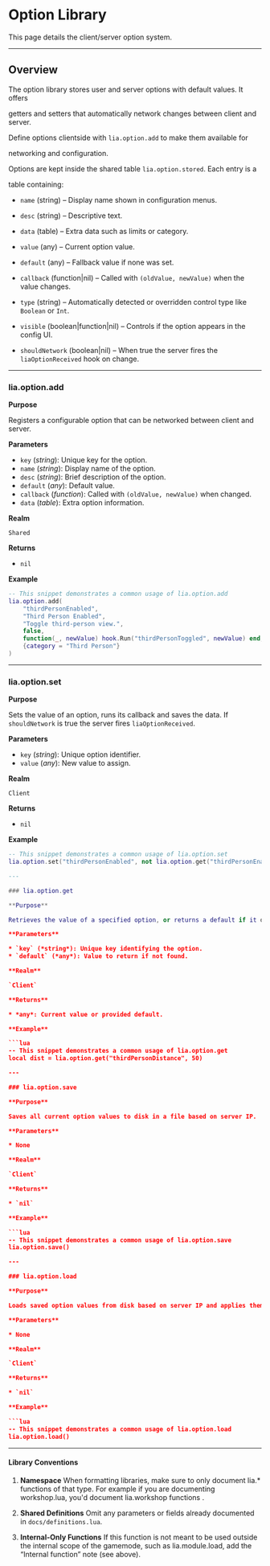 # Option Library

This page details the client/server option system.

---

## Overview

The option library stores user and server options with default values. It offers

getters and setters that automatically network changes between client and server.

Define options clientside with `lia.option.add` to make them available for

networking and configuration.

Options are kept inside the shared table `lia.option.stored`. Each entry is a

table containing:

* `name` (string) – Display name shown in configuration menus.

* `desc` (string) – Descriptive text.

* `data` (table) – Extra data such as limits or category.

* `value` (any) – Current option value.

* `default` (any) – Fallback value if none was set.

* `callback` (function|nil) – Called with `(oldValue, newValue)` when the value changes.

* `type` (string) – Automatically detected or overridden control type like `Boolean` or `Int`.

* `visible` (boolean|function|nil) – Controls if the option appears in the config UI.

* `shouldNetwork` (boolean|nil) – When true the server fires the `liaOptionReceived` hook on change.

---

### lia.option.add

**Purpose**

Registers a configurable option that can be networked between client and server.

**Parameters**

* `key` (*string*): Unique key for the option.
* `name` (*string*): Display name of the option.
* `desc` (*string*): Brief description of the option.
* `default` (*any*): Default value.
* `callback` (*function*): Called with `(oldValue, newValue)` when changed.
* `data` (*table*): Extra option information.

**Realm**

`Shared`

**Returns**

* `nil`

**Example**

```lua
-- This snippet demonstrates a common usage of lia.option.add
lia.option.add(
    "thirdPersonEnabled",
    "Third Person Enabled",
    "Toggle third-person view.",
    false,
    function(_, newValue) hook.Run("thirdPersonToggled", newValue) end,
    {category = "Third Person"}
)
```

---

### lia.option.set

**Purpose**

Sets the value of an option, runs its callback and saves the data. If `shouldNetwork` is true the server fires `liaOptionReceived`.

**Parameters**

* `key` (*string*): Unique option identifier.
* `value` (*any*): New value to assign.

**Realm**

`Client`

**Returns**

* `nil`

**Example**

```lua
-- This snippet demonstrates a common usage of lia.option.set
lia.option.set("thirdPersonEnabled", not lia.option.get("thirdPersonEnabled"))

---

### lia.option.get

**Purpose**

Retrieves the value of a specified option, or returns a default if it doesn't exist.

**Parameters**

* `key` (*string*): Unique key identifying the option.
* `default` (*any*): Value to return if not found.

**Realm**

`Client`

**Returns**

* *any*: Current value or provided default.

**Example**

```lua
-- This snippet demonstrates a common usage of lia.option.get
local dist = lia.option.get("thirdPersonDistance", 50)

---

### lia.option.save

**Purpose**

Saves all current option values to disk in a file based on server IP.

**Parameters**

* None

**Realm**

`Client`

**Returns**

* `nil`

**Example**

```lua
-- This snippet demonstrates a common usage of lia.option.save
lia.option.save()

---

### lia.option.load

**Purpose**

Loads saved option values from disk based on server IP and applies them to `lia.option.stored`. Fires `InitializedOptions` when done.

**Parameters**

* None

**Realm**

`Client`

**Returns**

* `nil`

**Example**

```lua
-- This snippet demonstrates a common usage of lia.option.load
lia.option.load()
```

---

#### Library Conventions

1. **Namespace**
   When formatting libraries, make sure to only document lia.* functions of that type. For example if you are documenting workshop.lua, you'd document lia.workshop functions .

2. **Shared Definitions**
   Omit any parameters or fields already documented in `docs/definitions.lua`.

3. **Internal-Only Functions**
   If this function is not meant to be used outside the internal scope of the gamemode, such as lia.module.load, add the “Internal function” note (see above).
